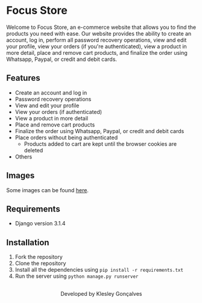 # Focus Store

Welcome to Focus Store, an e-commerce website that allows you to find the products you need with ease. Our website provides the ability to create an account, log in, perform all password recovery operations, view and edit your profile, view your orders (if you're authenticated), view a product in more detail, place and remove cart products, and finalize the order using Whatsapp, Paypal, or credit and debit cards.

## Features
- Create an account and log in
- Password recovery operations
- View and edit your profile
- View your orders (if authenticated)
- View a product in more detail
- Place and remove cart products
- Finalize the order using Whatsapp, Paypal, or credit and debit cards
- Place orders without being authenticated
    - Products added to cart are kept until the browser cookies are deleted
- Others


## Images

Some images can be found [here]("./github/assets").


## Requirements
- Django version 3.1.4

## Installation
1. Fork the repository
2. Clone the repository
3. Install all the dependencies using `pip install -r requirements.txt`
4. Run the server using `python manage.py runserver`



##

<p align="center">Developed by <span color="#007DFF" >Klesley Gonçalves</span></p>
